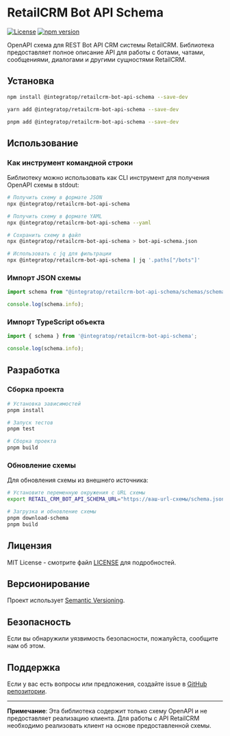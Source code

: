 # RetailCRM Bot API Schema

[![License](https://img.shields.io/github/license/integratop/retailcrm-bot-api-schema)](https://opensource.org/licenses/MIT)
[![npm version](https://img.shields.io/npm/v/@integratop/retailcrm-bot-api-schema.svg)](https://www.npmjs.com/package/@integratop/retailcrm-bot-api-schema)

OpenAPI схема для REST Bot API CRM системы RetailCRM. Библиотека предоставляет полное описание API для работы с ботами, чатами, сообщениями, диалогами и другими сущностями RetailCRM.

## Установка

```bash
npm install @integratop/retailcrm-bot-api-schema --save-dev
```

```bash
yarn add @integratop/retailcrm-bot-api-schema --save-dev
```

```bash
pnpm add @integratop/retailcrm-bot-api-schema --save-dev
```

## Использование

### Как инструмент командной строки

Библиотеку можно использовать как CLI инструмент для получения OpenAPI схемы в stdout:

```bash
# Получить схему в формате JSON
npx @integratop/retailcrm-bot-api-schema

# Получить схему в формате YAML
npx @integratop/retailcrm-bot-api-schema --yaml

# Сохранить схему в файл
npx @integratop/retailcrm-bot-api-schema > bot-api-schema.json

# Использовать с jq для фильтрации
npx @integratop/retailcrm-bot-api-schema | jq '.paths["/bots"]'
```

### Импорт JSON схемы

```typescript
import schema from "@integratop/retailcrm-bot-api-schema/schemas/schema.json" with { type: "json" };

console.log(schema.info);
```

### Импорт TypeScript объекта

```typescript
import { schema } from '@integratop/retailcrm-bot-api-schema';

console.log(schema.info);
```

## Разработка

### Сборка проекта

```bash
# Установка зависимостей
pnpm install

# Запуск тестов
pnpm test

# Сборка проекта
pnpm build
```

### Обновление схемы

Для обновления схемы из внешнего источника:

```bash
# Установите переменную окружения с URL схемы
export RETAIL_CRM_BOT_API_SCHEMA_URL="https://ваш-url-схемы/schema.json"

# Загрузка и обновление схемы
pnpm download-schema
pnpm build
```

## Лицензия

MIT License - смотрите файл [LICENSE](LICENSE) для подробностей.

## Версионирование

Проект использует [Semantic Versioning](https://semver.org/).

## Безопасность

Если вы обнаружили уязвимость безопасности, пожалуйста, сообщите нам об этом.

## Поддержка

Если у вас есть вопросы или предложения, создайте issue в [GitHub репозитории](https://github.com/integratop/retailcrm-bot-api-effect/issues).

---

**Примечание**: Эта библиотека содержит только схему OpenAPI и не предоставляет реализацию клиента. Для работы с API RetailCRM необходимо реализовать клиент на основе предоставленной схемы.
